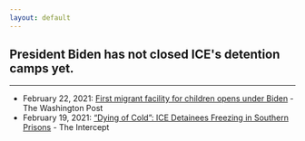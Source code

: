 ```yaml
---
layout: default
---
```


## President Biden has **not** closed ICE's detention camps yet.

---

* February 22, 2021: [First migrant facility for children opens under Biden](https://www.washingtonpost.com/national/immigrant-children-camp-texas-biden/2021/02/22/05dfd58c-7533-11eb-8115-9ad5e9c02117_story.html) - The Washington Post
* February 19, 2021: [“Dying of Cold”: ICE Detainees Freezing in Southern Prisons](https://theintercept.com/2021/02/19/ice-detention-cold-freezing-texas-louisiana/) - The Intercept
